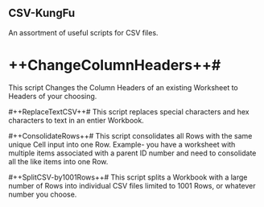 ## CSV-KungFu ##
An assortment of useful scripts for CSV files.

# ++ChangeColumnHeaders++#
This script Changes the Column Headers of an existing Worksheet to Headers of your choosing.

#++ReplaceTextCSV++#
This script replaces special characters and hex characters to text in an entier Workbook.

#++ConsolidateRows++#
This script consolidates all Rows with the same unique Cell input into one Row. Example- you have a worksheet with multiple items associated with a parent ID number and need to consolidate all the like items into one Row.

#++SplitCSV-by1001Rows++#
This script splits a Workbook with a large number of Rows into individual CSV files limited to 1001 Rows, or whatever number you choose.
